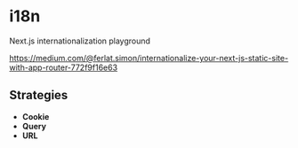 # i18n

Next.js internationalization playground

https://medium.com/@ferlat.simon/internationalize-your-next-js-static-site-with-app-router-772f9f16e63

## Strategies

- **Cookie**
- **Query**
- **URL**

